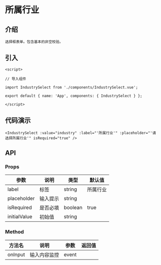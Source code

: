 # 所属行业

## 介绍
```
选择框表单。包含基本的非空校验。
```

## 引入
```
<script>

// 导入组件

import IndustrySelect from './components/IndustrySelect.vue';

export default { name: 'App', components: { IndustrySelect } };

</script> 
```
## 代码演示
```
<IndustrySelect :value="industry" :label="'所属行业'" :placeholder="'请选择所属行业'" isRequired="true" />  
```
## API 
### Props
| 参数	| 说明	| 类型	| 默认值 | 
| --- | --- | --- | --- |
| label | 标签 | string | 所属行业 |
| placeholder | 输入提示 | string |  |    
| isRequired | 是否必填 | boolean | true |   
| initialValue | 初始值 | string |  | 
### Method
| 方法名	| 说明	| 参数	| 返回值 | 
| --- | --- | --- | --- |
| onInput | 输入内容监控 | event |  |